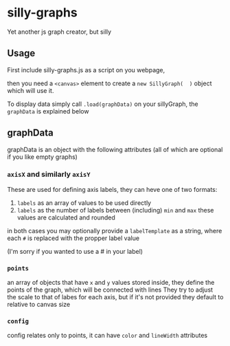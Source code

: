 # silly-graphs
Yet another js graph creator, but silly
## Usage
First include silly-graphs.js as a script on you webpage,

then you need a `<canvas>` element to create a `new SillyGraph(  )` object which will use it.

To display data simply call `.load(graphData)` on your sillyGraph, the `graphData` is explained below

## graphData

graphData is an object with the following attributes (all of which are optional if you like empty graphs)

### `axisX` and similarly `axisY` 
These are used for defining axis labels, they can heve one of two formats:
  1. `labels` as an array of values to be used directly
  2. `labels` as the number of labels between (including) `min` and `max` these values are calculated and rounded
     
in both cases you may optionally provide a `labelTemplate` as a string, where each `#` is replaced with the propper label value

(I'm sorry if you wanted to use a # in your label)

### `points`
an array of objects that have `x` and `y` values stored inside, they define the points of the graph, which will be connected with lines
They try to adjust the scale to that of labes for each axis, but if it's not provided they default to relative to canvas size 

### `config` 
config relates only to points, it can have `color` and `lineWidth` attributes

